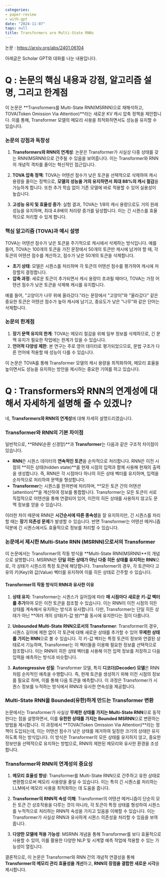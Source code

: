 ```yaml
---
categories:
- paper-review
- with-gpt
date: "2024-11-07"
tags: null
title: Transformers are Multi-State RNNs
---
```



논문 : https://arxiv.org/abs/2401.06104


아래글은 Scholar GPT와 대화를 나눈 내용입니다.

# Q : 논문의 핵심 내용과 강점, 알고리즘 설명, 그리고 한계점

이 논문은 **Transformers를 Multi-State RNN(MSRNN)으로 재해석하고, TOVA(Token Omission Via Attention)**라는 새로운 KV 캐시 압축 정책을 제안합니다. 이를 통해, Transformer 모델의 메모리 사용을 최적화하면서도 성능을 유지할 수 있습니다.

### 논문의 강점과 독창성
1. **Transformers와 RNN의 연계성**: 논문은 Transformer가 사실상 다중 상태를 갖는 RNN(MSRNN)으로 간주될 수 있음을 보여줍니다. 이는 Transformer와 RNN의 개념적 격차를 줄이는 혁신적인 접근입니다.
   
2. **TOVA 압축 정책**: TOVA는 어텐션 점수가 낮은 토큰을 선택적으로 삭제하여 캐시 용량을 줄이는 정책으로, **모델의 성능을 거의 유지하면서 최대 88%의 캐시 절감**을 가능하게 합니다. 또한 추가 학습 없이 기존 모델에 바로 적용할 수 있어 실용성이 높습니다.

3. **고성능 유지 및 효율성 증가**: 실험 결과, TOVA는 1/8의 캐시 용량으로도 거의 원래 성능을 유지하며, 최대 4.8배의 처리량 증가를 달성합니다. 이는 긴 시퀀스를 효율적으로 처리할 수 있게 합니다.

### 핵심 알고리즘 (TOVA)과 예시 설명
TOVA는 어텐션 점수가 낮은 토큰을 주기적으로 캐시에서 삭제하는 방식입니다. 예를 들어, TOVA는 100개의 토큰을 가진 문장에서 50개의 토큰만 캐시에 남겨야 할 때, 각 토큰의 어텐션 점수를 계산하고, 점수가 낮은 50개의 토큰을 삭제합니다.

- **초기 상태**: 모델은 시퀀스를 처리하며 각 토큰의 어텐션 점수를 평가하여 캐시에 저장할지 결정합니다.
- **압축 과정**: 새로운 토큰이 추가되면서 캐시 용량이 초과될 때마다, TOVA는 가장 어텐션 점수가 낮은 토큰을 삭제해 캐시를 유지합니다.

예를 들어, "고양이가 나무 위에 올라갔다."라는 문장에서 "고양이"와 "올라갔다" 같은 중요한 토큰은 어텐션 점수가 높아 캐시에 남기고, 중요도가 낮은 "나무"와 같은 단어는 삭제합니다.

### 논문의 한계점
1. **장기 문맥 유지의 한계**: TOVA는 메모리 절감을 위해 일부 정보를 삭제하므로, 긴 문맥 유지가 필요한 작업에는 한계가 있을 수 있습니다.
2. **언어적 다양성 제한**: 본 연구는 주로 영어 데이터로 평가되었으므로, 문법 구조가 다른 언어에 적용할 때 성능이 다를 수 있습니다.

이 논문은 TOVA를 통해 Transformer 모델의 캐시 용량을 최적화하여, 메모리 효율을 높이면서도 성능을 유지하는 방안을 제시하는 중요한 기여를 하고 있습니다.

# Q : Transformers와 RNN의 연계성에 대해서 자세하게 설명해 줄 수 있겠니?


 

네, **Transformers와 RNN의 연계성**에 대해 자세히 설명드리겠습니다.

### Transformer와 RNN의 기본 차이점
일반적으로, **RNN(순환 신경망)**과 **Transformer**는 다음과 같은 구조적 차이점이 있습니다.

- **RNN**은 시퀀스 데이터의 **연속적인 토큰**을 순차적으로 처리합니다. RNN은 이전 시점의 **히든 상태(hidden state)**를 현재 시점의 입력과 함께 사용해 현재의 출력을 생성합니다. 즉, RNN은 각 시점마다 하나의 히든 상태 벡터를 유지하며, 입력을 순차적으로 처리하여 문맥을 형성합니다.
- **Transformer**는 시퀀스를 한꺼번에 처리하며, **모든 토큰 간의 어텐션(attention)**을 계산하여 정보를 통합합니다. Transformer는 모든 토큰이 서로 직접적으로 어텐션을 통해 연결되어 있어, 이전의 히든 상태를 사용하지 않고도 문맥 정보를 얻을 수 있습니다.

이러한 차이 때문에 RNN은 **시간순서에 따른 종속성**을 잘 유지하지만, 긴 시퀀스를 처리할 때는 **장기 의존성 문제**가 발생할 수 있습니다. 반면 Transformer는 어텐션 메커니즘 덕분에 긴 시퀀스에서도 효율적으로 정보를 처리할 수 있습니다.

### 논문에서 제시한 **Multi-State RNN (MSRNN)으로서의 Transformer**
이 논문에서는 Transformer의 작동 방식을 **Multi-State RNN(MSRNN)**의 개념으로 설명합니다. MSRNN은 **단일 히든 상태가 아닌 다중 히든 상태를 유지하는 RNN**으로, 각 상태가 시퀀스의 특정 토큰에 해당합니다. Transformer의 경우, 각 토큰마다 고유의 키(Key)와 값(Value) 벡터를 유지하여 이를 히든 상태로 간주할 수 있습니다.

#### Transformer의 작동 방식이 RNN과 유사한 이유
1. **상태 유지**: Transformer는 시퀀스가 길어짐에 따라 **매 시점마다 새로운 키-값 벡터를 추가**하여 모든 이전 토큰을 참조할 수 있습니다. 이는 RNN이 이전 시점의 히든 상태를 계속해서 유지하는 방식과 유사합니다. 다만, Transformer는 단일 히든 상태가 아닌 **여러 개의 상태(키-값 쌍)**를 동시에 유지한다는 점이 다릅니다.

2. **Unbounded Multi-State RNN으로서의 Transformer**: Transformer의 경우, 시퀀스 길이에 제한 없이 각 토큰에 대해 새로운 상태를 추가할 수 있어 **무제한 상태를 가지는 RNN**으로 볼 수 있습니다. 각 키-값 벡터는 특정 토큰의 정보와 연결된 상태로서 기능하며, Transformer는 이 벡터들을 이용해 필요한 정보를 선택적으로 참조합니다. 이는 RNN이 히든 상태 벡터를 사용해 이전 입력 정보를 저장하고 다음 입력을 예측하는 방식과 비슷합니다.

3. **Autoregressive 성질**: Transformer 모델, 특히 **디코더(Decoder) 모델**은 RNN처럼 순차적인 예측을 수행합니다. 즉, 현재 토큰을 생성하기 위해 이전 시점의 정보를 필요로 하며, 이를 통해 다음 토큰을 예측합니다. 이 과정은 Transformer가 시퀀스 정보를 누적하는 방식에서 RNN과 유사한 연속성을 제공합니다.

### **Multi-State RNN을 Bounded(유한)하게 만드는 Transformer 변환**
논문에서는 Transformer가 사실상 **무제한 상태를 가지는 Multi-State RNN**으로 동작한다는 점을 설명하면서, 이를 **유한한 상태를 가지는 Bounded MSRNN**으로 변환하는 방법을 제시합니다. 이 과정에서 **TOVA(Token Omission Via Attention)**라는 정책이 도입되는데, 이는 어텐션 점수가 낮은 상태를 제거하여 일정한 크기의 상태만 유지하도록 하는 방식입니다. 이 방식은 Transformer의 모든 상태를 유지하지 않고, 중요한 정보만을 선택적으로 유지하는 방법으로, RNN의 제한된 메모리와 유사한 환경을 조성합니다.

### Transformer와 RNN의 연계성의 중요성
1. **메모리 효율성 향상**: Transformer를 Multi-State RNN으로 간주하고 유한 상태로 변환함으로써 메모리 사용량을 줄일 수 있습니다. 이는 특히 긴 시퀀스를 처리하는 LLM에서 메모리 사용을 최적화하는 데 도움을 줍니다.
   
2. **Transformer의 RNN적 속성 이해**: Transformer의 어텐션 메커니즘이 단순히 모든 토큰 간 상호작용을 다루는 것이 아니라, 각 토큰이 특정 상태를 형성하여 시퀀스를 누적적으로 처리하는 RNN적 속성을 가지고 있음을 이해할 수 있습니다. 이는 Transformer가 사실상 RNN과 유사하게 시퀀스 의존성을 처리할 수 있음을 보여줍니다.

3. **다양한 모델에 적용 가능성**: MSRNN 개념을 통해 Transformer를 보다 효율적으로 사용할 수 있어, 이를 활용한 다양한 NLP 및 시계열 예측 작업에 적용할 수 있는 가능성이 열립니다.

결론적으로, 이 논문은 Transformer와 RNN 간의 개념적 연결성을 통해 **Transformer의 메모리 관리 효율성을 개선**하고, **RNN의 장점을 결합한 새로운 시각**을 제시합니다.